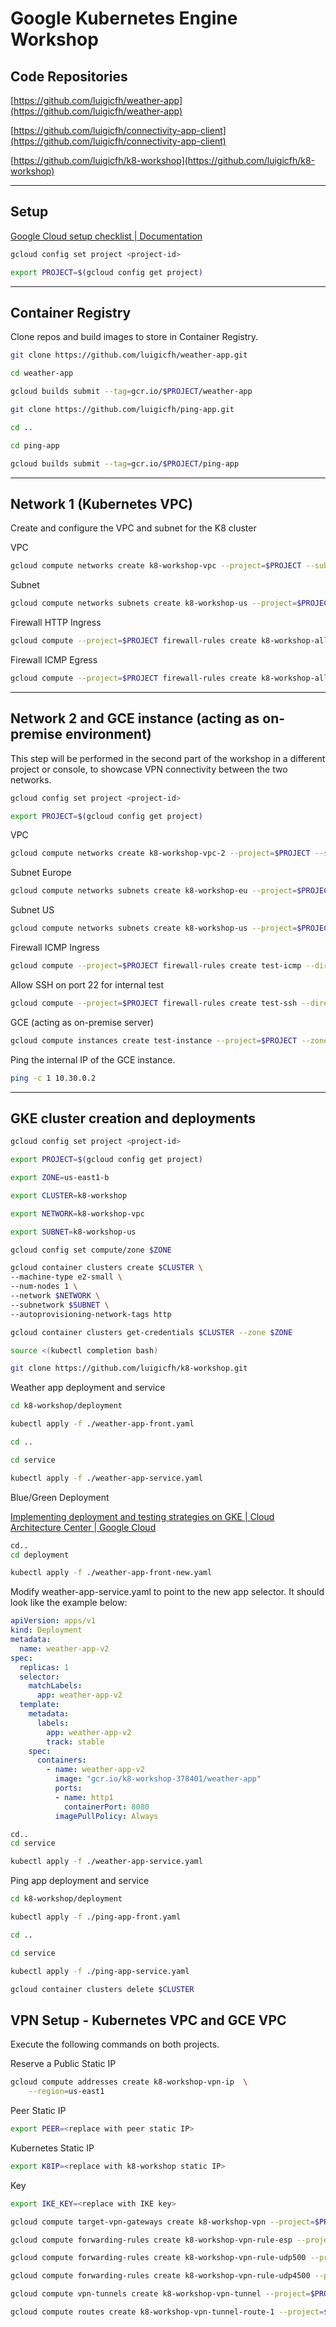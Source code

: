 # Google Kubernetes Engine Workshop

## Code Repositories

[https://github.com/luigicfh/weather-app](https://github.com/luigicfh/weather-app)

[https://github.com/luigicfh/connectivity-app-client](https://github.com/luigicfh/connectivity-app-client)

[https://github.com/luigicfh/k8-workshop](https://github.com/luigicfh/k8-workshop)

---

## Setup

[Google Cloud setup checklist  |  Documentation](https://cloud.google.com/docs/enterprise/setup-checklist)

```bash
gcloud config set project <project-id>
```

```bash
export PROJECT=$(gcloud config get project)
```

---

## Container Registry

Clone repos and build images to store in Container Registry.

```bash
git clone https://github.com/luigicfh/weather-app.git
```

```bash
cd weather-app
```

```bash
gcloud builds submit --tag=gcr.io/$PROJECT/weather-app
```

```bash
git clone https://github.com/luigicfh/ping-app.git
```

```bash
cd ..
```

```bash
cd ping-app
```

```bash
gcloud builds submit --tag=gcr.io/$PROJECT/ping-app
```

---

## Network 1 (Kubernetes VPC)

Create and configure the VPC and subnet for the K8 cluster

VPC

```bash
gcloud compute networks create k8-workshop-vpc --project=$PROJECT --subnet-mode=custom --mtu=1460 --bgp-routing-mode=regional
```

Subnet

```bash
gcloud compute networks subnets create k8-workshop-us --project=$PROJECT --range=10.10.0.0/24 --stack-type=IPV4_ONLY --network=k8-workshop-vpc --region=us-east1
```

Firewall HTTP Ingress

```bash
gcloud compute --project=$PROJECT firewall-rules create k8-workshop-allow-http --direction=INGRESS --priority=1000 --network=k8-workshop-vpc --action=ALLOW --rules=tcp:80 --source-ranges=0.0.0.0/0 --target-tags=http
```

Firewall ICMP Egress

```bash
gcloud compute --project=$PROJECT firewall-rules create k8-workshop-allow-icmp --direction=EGRESS --priority=1000 --network=k8-workshop-vpc --action=ALLOW --rules=icmp --source-ranges=0.0.0.0/0
```

---

## Network 2 and GCE instance (acting as on-premise environment)

This step will be performed in the second part of the workshop in a different project or console, to showcase VPN connectivity between the two networks.

```bash
gcloud config set project <project-id>
```

```bash
export PROJECT=$(gcloud config get project)
```

VPC

```bash
gcloud compute networks create k8-workshop-vpc-2 --project=$PROJECT --subnet-mode=custom --mtu=1460 --bgp-routing-mode=regional
```

Subnet Europe

```bash
gcloud compute networks subnets create k8-workshop-eu --project=$PROJECT --range=10.30.0.0/24 --stack-type=IPV4_ONLY --network=k8-workshop-vpc-2 --region=europe-west3
```

Subnet US

```bash
gcloud compute networks subnets create k8-workshop-us --project=$PROJECT --range=10.20.0.0/24 --stack-type=IPV4_ONLY --network=k8-workshop-vpc-2 --region=us-east1
```

Firewall ICMP Ingress

```bash
gcloud compute --project=$PROJECT firewall-rules create test-icmp --direction=INGRESS --priority=1000 --network=k8-workshop-vpc-2 --action=ALLOW --rules=icmp --source-ranges=0.0.0.0/0
```

Allow SSH on port 22 for internal test

```bash
gcloud compute --project=$PROJECT firewall-rules create test-ssh --direction=INGRESS --priority=1000 --network=k8-workshop-vpc-2 --action=ALLOW --rules=tcp:22 --source-ranges=0.0.0.0/0
```

GCE (acting as on-premise server)

```bash
gcloud compute instances create test-instance --project=$PROJECT --zone=europe-west3-c --machine-type=e2-medium --network-interface=subnet=k8-workshop-eu,no-address --maintenance-policy=MIGRATE --provisioning-model=STANDARD --create-disk=auto-delete=yes,boot=yes,device-name=instance-1,image=projects/debian-cloud/global/images/debian-11-bullseye-v20230206,mode=rw,size=10,type=projects/$PROJECT/zones/us-central1-a/diskTypes/pd-balanced --no-shielded-secure-boot --shielded-vtpm --shielded-integrity-monitoring --reservation-affinity=any
```

Ping the internal IP of the GCE instance.

```bash
ping -c 1 10.30.0.2
```

---

## GKE cluster creation and deployments

```bash
gcloud config set project <project-id>
```

```bash
export PROJECT=$(gcloud config get project)
```

```bash
export ZONE=us-east1-b
```

```bash
export CLUSTER=k8-workshop
```

```bash
export NETWORK=k8-workshop-vpc
```

```bash
export SUBNET=k8-workshop-us
```

```bash
gcloud config set compute/zone $ZONE
```

```bash
gcloud container clusters create $CLUSTER \
--machine-type e2-small \
--num-nodes 1 \
--network $NETWORK \
--subnetwork $SUBNET \
--autoprovisioning-network-tags http
```

```bash
gcloud container clusters get-credentials $CLUSTER --zone $ZONE
```

```bash
source <(kubectl completion bash)
```

```bash
git clone https://github.com/luigicfh/k8-workshop.git
```

Weather app deployment and service

```bash
cd k8-workshop/deployment
```

```bash
kubectl apply -f ./weather-app-front.yaml
```

```bash
cd ..
```

```bash
cd service
```

```bash
kubectl apply -f ./weather-app-service.yaml
```

Blue/Green Deployment

[Implementing deployment and testing strategies on GKE  |  Cloud Architecture Center  |  Google Cloud](https://cloud.google.com/architecture/implementing-deployment-and-testing-strategies-on-gke#perform_a_bluegreen_deployment)

```bash
cd..
cd deployment
```

```bash
kubectl apply -f ./weather-app-front-new.yaml
```

Modify weather-app-service.yaml to point to the new app selector. It should look like the example below:

```yaml
apiVersion: apps/v1
kind: Deployment
metadata:
  name: weather-app-v2
spec:
  replicas: 1
  selector:
    matchLabels:
      app: weather-app-v2
  template:
    metadata:
      labels:
        app: weather-app-v2
        track: stable
    spec:
      containers:
        - name: weather-app-v2
          image: "gcr.io/k8-workshop-378401/weather-app"
          ports:
          - name: http1
            containerPort: 8080
          imagePullPolicy: Always
```

```bash
cd..
cd service
```

```bash
kubectl apply -f ./weather-app-service.yaml
```

Ping app deployment and service

```bash
cd k8-workshop/deployment
```

```bash
kubectl apply -f ./ping-app-front.yaml
```

```bash
cd ..
```

```bash
cd service
```

```bash
kubectl apply -f ./ping-app-service.yaml
```

```bash
gcloud container clusters delete $CLUSTER
```

## VPN Setup - Kubernetes VPC and GCE VPC

Execute the following commands on both projects.

Reserve a Public Static IP

```bash
gcloud compute addresses create k8-workshop-vpn-ip  \
    --region=us-east1
```

Peer Static IP

```bash
export PEER=<replace with peer static IP>
```

Kubernetes Static IP

```bash
export K8IP=<replace with k8-workshop static IP>
```

Key

```bash
export IKE_KEY=<replace with IKE key>
```

```bash
gcloud compute target-vpn-gateways create k8-workshop-vpn --project=$PROJECT --region=us-east1 --network=k8-workshop-vpc
```

```bash
gcloud compute forwarding-rules create k8-workshop-vpn-rule-esp --project=$PROJECT --region=us-east1 --address=$K8IP --ip-protocol=ESP --target-vpn-gateway=k8-workshop-vpn
```

```bash
gcloud compute forwarding-rules create k8-workshop-vpn-rule-udp500 --project=$PROJECT --region=us-east1 --address=$K8IP --ip-protocol=UDP --ports=500 --target-vpn-gateway=k8-workshop-vpn
```

```bash
gcloud compute forwarding-rules create k8-workshop-vpn-rule-udp4500 --project=$PROJECT --region=us-east1 --address=$K8IP --ip-protocol=UDP --ports=4500 --target-vpn-gateway=k8-workshop-vpn
```

```bash
gcloud compute vpn-tunnels create k8-workshop-vpn-tunnel --project=$PROJECT --region=us-east1 --peer-address=$PEER --shared-secret=$IKE_KEY --ike-version=2 --local-traffic-selector=0.0.0.0/0 --remote-traffic-selector=0.0.0.0/0 --target-vpn-gateway=k8-workshop-vpn
```

```bash
gcloud compute routes create k8-workshop-vpn-tunnel-route-1 --project=$PROJECT --network=k8-workshop-vpc --priority=1000 --destination-range=0.0.0.0/0 --next-hop-vpn-tunnel=k8-workshop-vpn-tunnel --next-hop-vpn-tunnel-region=us-east1
```
